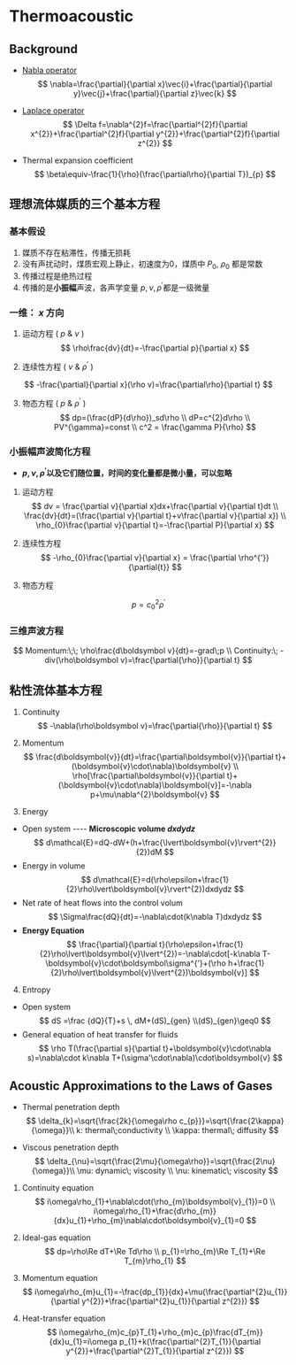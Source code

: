 # Thermoacoustic
## Background
* [Nabla operator](https://en.wikipedia.org/wiki/Del)
$$
\nabla=\frac{\partial}{\partial x}\vec{i}+\frac{\partial}{\partial y}\vec{j}+\frac{\partial}{\partial z}\vec{k}
$$
* [Laplace operator](https://en.wikipedia.org/wiki/Laplace_operator)
$$
\Delta f=\nabla^{2}f=\frac{\partial^{2}f}{\partial x^{2}}+\frac{\partial^{2}f}{\partial y^{2}}+\frac{\partial^{2}f}{\partial z^{2}}
$$

* Thermal expansion coefficient 
$$
\beta\equiv-\frac{1}{\rho}(\frac{\partial\rho}{\partial T})_{p}
$$
##  理想流体媒质的三个基本方程
### 基本假设
1. 媒质不存在粘滞性，传播无损耗
2. 没有声扰动时，煤质宏观上静止，初速度为0，煤质中 $P_0​$, $\rho_0​$ 都是常数
3. 传播过程是绝热过程
4. 传播的是**小振幅**声波，各声学变量 $p,\nu,\rho^{'}​$ 都是一级微量

### 一维： $x$ 方向
1. 运动方程  ( $p$ & $\nu$ )
$$
\rho\frac{dv}{dt}=-\frac{\partial p}{\partial x}
$$

2. 连续性方程 ( $\nu$ & $\rho^{'}​$ )

$$
-\frac{\partial}{\partial x}(\rho v)=\frac{\partial\rho}{\partial t}
$$

3. 物态方程 ( $p$ &  $\rho^{'}$ )
$$
dp=(\frac{dP}{d\rho})_sd\rho \\
dP=c^{2}d\rho	\\
PV^{\gamma}=const \\
c^2 = \frac{\gamma P}{\rho}
$$

###  小振幅声波简化方程
* **$p,\nu,\rho^{'}​$ 以及它们随位置，时间的变化量都是微小量，可以忽略**
1. 运动方程
$$
dv = \frac{\partial v}{\partial x}dx+\frac{\partial v}{\partial t}dt \\
\frac{dv}{dt}=(\frac{\partial v}{\partial t}+v\frac{\partial v}{\partial x}) \\
\rho_{0}\frac{\partial v}{\partial t}=-\frac{\partial P}{\partial x}
$$

2. 连续性方程
$$
-\rho_{0}\frac{\partial v}{\partial x} = \frac{\partial \rho^{'}}{\partial{t}}
$$

3. 物态方程

$$
p = c^{2}_{0}\rho^{'}
$$

### 三维声波方程
$$
Momentum:\;\; \rho\frac{d\boldsymbol v}{dt}=-grad\;p \\
Continuity:\; -div(\rho\boldsymbol v)=\frac{\partial{\rho}}{\partial t}
$$

## 粘性流体基本方程
1. Continuity 
$$
-\nabla(\rho\boldsymbol v)=\frac{\partial{\rho}}{\partial t}
$$
2. Momentum
$$
\frac{d\boldsymbol{v}}{dt}=\frac{\partial\boldsymbol{v}}{\partial t}+(\boldsymbol{v}\cdot\nabla)\boldsymbol{v} \\
\rho[\frac{\partial\boldsymbol{v}}{\partial t}+(\boldsymbol{v}\cdot\nabla)\boldsymbol{v}]=-\nabla p+\mu\nabla^{2}\boldsymbol{v}
$$

3. Energy
* Open system ----  **Microscopic volume $dxdydz$**
$$
d\mathcal{E}=dQ-dW+(h+\frac{\lvert\boldsymbol{v}\rvert^{2}}{2})dM
$$
* Energy in volume
$$
d\mathcal{E}=d(\rho\epsilon+\frac{1}{2}\rho\lvert\boldsymbol{v}\rvert^{2})dxdydz
$$
* Net rate of heat flows into the control volum
$$
\Sigma\frac{dQ}{dt}=-\nabla\cdot(k\nabla T)dxdydz
$$
* **Energy Equation**
$$
\frac{\partial}{\partial t}(\rho\epsilon+\frac{1}{2}\rho\lvert\boldsymbol{v}\lvert^{2})=-\nabla\cdot[-k\nabla T-\boldsymbol{v}\cdot\boldsymbol\sigma^{'}+(\rho h+\frac{1}{2}\rho\lvert\boldsymbol{v}\lvert^{2})\boldsymbol{v}]
$$

4. Entropy

* Open system 
$$
dS =\frac {dQ}{T}+s \, dM+(dS)_{gen} \\(dS)_{gen}\geq0
$$
* General equation of heat transfer for fluids
$$
\rho T(\frac{\partial s}{\partial t}+\boldsymbol{v}\cdot\nabla s)=\nabla\cdot k\nabla T+(\sigma'\cdot\nabla)\cdot\boldsymbol{v}
$$
## Acoustic Approximations to the Laws of Gases
* Thermal penetration depth
$$
\delta_{k}=\sqrt{\frac{2k}{\omega\rho c_{p}}}=\sqrt{\frac{2\kappa}{\omega}}\\
k: thermal\;conductivity \\
\kappa: thermal\; diffusity
$$

* Viscous penetration depth
$$
\delta_{\nu}=\sqrt{\frac{2\mu}{\omega\rho}}=\sqrt{\frac{2\nu}{\omega}}\\
\mu: dynamic\; viscosity \\
\nu: kinematic\; viscosity
$$

1. Continuity equation
$$
i\omega\rho_{1}+\nabla\cdot(\rho_{m}\boldsymbol{v}_{1})=0 \\
i\omega\rho_{1}+\frac{d\rho_{m}}{dx}u_{1}+\rho_{m}\nabla\cdot\boldsymbol{v}_{1}=0
$$

2. Ideal-gas equation
$$
dp=\rho\Re dT+\Re Td\rho \\
p_{1}=\rho_{m}\Re T_{1}+\Re T_{m}\rho_{1}
$$

3. Momentum equation
$$
i\omega\rho_{m}u_{1}=-\frac{dp_{1}}{dx}+\mu(\frac{\partial^{2}u_{1}}{\partial y^{2}}+\frac{\partial^{2}u_{1}}{\partial z^{2}})
$$

4. Heat-transfer equation
$$
i\omega\rho_{m}c_{p}T_{1}+\rho_{m}c_{p}\frac{dT_{m}}{dx}u_{1}=i\omega p_{1}+k(\frac{\partial^{2}T_{1}}{\partial y^{2}}+\frac{\partial^{2}T_{1}}{\partial z^{2}})
$$

